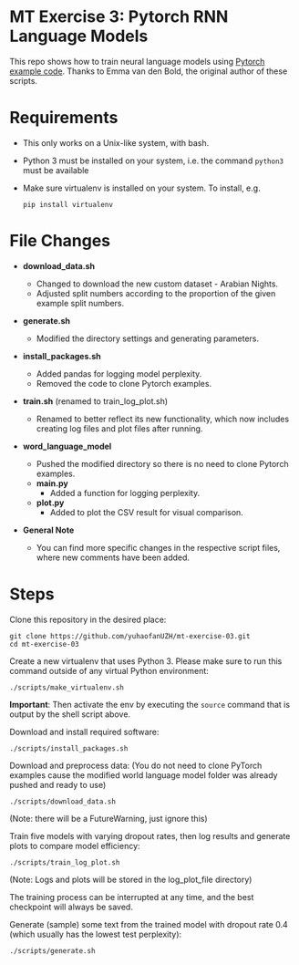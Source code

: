# MT Exercise 3: Pytorch RNN Language Models

This repo shows how to train neural language models using [Pytorch example code](https://github.com/pytorch/examples/tree/master/word_language_model). Thanks to Emma van den Bold, the original author of these scripts. 

# Requirements

- This only works on a Unix-like system, with bash.
- Python 3 must be installed on your system, i.e. the command `python3` must be available
- Make sure virtualenv is installed on your system. To install, e.g.

    `pip install virtualenv`
    
# File Changes

- **download_data.sh**
  - Changed to download the new custom dataset - Arabian Nights.
  - Adjusted split numbers according to the proportion of the given example split numbers.

- **generate.sh**
  - Modified the directory settings and generating parameters.

- **install_packages.sh**
  - Added pandas for logging model perplexity.
  - Removed the code to clone Pytorch examples.

- **train.sh** (renamed to train_log_plot.sh)
  - Renamed to better reflect its new functionality, which now includes creating log files and plot files after running.

- **word_language_model**
  - Pushed the modified directory so there is no need to clone Pytorch examples.
  - **main.py**
    - Added a function for logging perplexity.
  - **plot.py**
    - Added to plot the CSV result for visual comparison.

- **General Note**
  - You can find more specific changes in the respective script files, where new comments have been added.


# Steps

Clone this repository in the desired place:

    git clone https://github.com/yuhaofanUZH/mt-exercise-03.git
    cd mt-exercise-03

Create a new virtualenv that uses Python 3. Please make sure to run this command outside of any virtual Python environment:

    ./scripts/make_virtualenv.sh

**Important**: Then activate the env by executing the `source` command that is output by the shell script above.

Download and install required software:

    ./scripts/install_packages.sh

Download and preprocess data: (You do not need to clone PyTorch examples cause the modified world language model folder was already pushed and ready to use)

    ./scripts/download_data.sh

(Note: there will be a FutureWarning, just ignore this)

Train five models with varying dropout rates, then log results and generate plots to compare model efficiency:

    ./scripts/train_log_plot.sh
    
(Note: Logs and plots will be stored in the log_plot_file directory)

The training process can be interrupted at any time, and the best checkpoint will always be saved.

Generate (sample) some text from the trained model with dropout rate 0.4 (which usually has the lowest test perplexity):

    ./scripts/generate.sh


